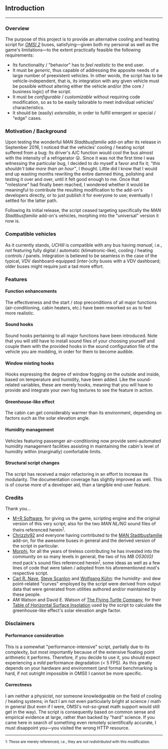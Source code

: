 ## Introduction
***
### Overview

The purpose of this project is to provide an alternative cooling and heating script for [*OMSI 2*](http://omnibussimulator.de) buses, satisfying—given both my personal as well as the game's limitations—to the extent practically feasible the following requirements:
* Its functionality / "behavior" has to *feel realistic* to the end user.
* It must be *generic*, thus capable of addressing the apposite needs of a large number of preexistent vehicles. In other words, the script has to be vehicle-independent, that is, its integration with any given vehicle must be possible without altering either the vehicle and/or (the core / business logic) of the script.
* It must be *configurable* / *customizable* without requiring code modification, so as to be easily tailorable to meet individual vehicles' characteristics.
* It should be (easily) *extensible*, in order to fulfill emergent or special / "edge" cases.

### Motivation / Background

Upon testing the wonderful *MAN Stadtbusfamilie* add-on after its release in September 2016, I noticed that the vehicles' cooling / heating script suffered from a bug: Its driver's A/C function would cool the bus almost with the intensity of a refrigerator :stuck_out_tongue:. Since it was not the first time I was witnessing the particular bug, I decided to do myself a favor and fix it; *"this shouldn't take more than an hour"*, I thought. Little did I know that I would end up wasting months rewriting the entire damned thing, polishing and testing it over and over, until it felt good enough to me. Once that "milestone" had finally been reached, I wondered whether it would be meaningful to contribute the resulting modification to the add-on's developers directly, or to just publish it for everyone to use; eventually I settled for the latter path.

Following its initial release, the script ceased targeting specifically the *MAN Stadtbusfamilie* add-on's vehicles, morphing into the "universal" version it now is.

### Compatible vehicles

As it currently stands, *UCHill* is compatible with any bus having *manual*, i.e., *not* featuring fully digital / automatic (klimatronic-like), cooling / heating controls / panels. Integration is believed to be seamless in the case of the typical, VDV dashboard-equipped (inter-)city buses with a VDV dashboard; older buses might require just a tad more effort.

### Features

#### Function enhancements

The effectiveness and the start / stop preconditions of all major functions (air-conditioning, cabin heaters, etc.) have been reworked so as to feel more realistic.

#### Sound hooks

Sound hooks pertaining to all major functions have been introduced. Note that you will still have to install sound files of your choosing yourself and couple them with the provided hooks in the sound configuration file of the vehicle you are modding, in order for them to become audible.

#### Window misting hooks

Hooks expressing the degree of window fogging on the outside and inside, based on temperature and humidity, have been added. Like the sound-related variables, these are merely hooks, meaning that you will have to provide and integrate your own fog textures to see the feature in action.

#### Greenhouse-like effect

The cabin can get considerably warmer than its environment, depending on factors such as the solar elevation angle.

#### Humidity management

Vehicles featuring passenger air-conditioning now provide semi-automated humidity management facilities assisting in maintaining the cabin's level of humidity within (marginally) comfortable limits.

#### Structural script changes

The script has received a major refactoring in an effort to increase its modularity. The documentation coverage has slightly improved as well. This is of course more of a developer aid, than a tangible end-user feature.

### Credits

Thank you...
- [M+R Software](http://m-r-software.de/), for giving us the game, scripting engine and the original version of this very script; also for the two *MAN NL/NG* sound files of theirs referenced herein<sup>[1](#footnote_1)</sup>.
- [Chrizzly92](http://www.omnibussimulator.de/forum/index.php?page=User&userID=15380) and everyone having contributed to the [MAN Stadtbusfamilie](http://man-stadtbus.de) add-on, for the awesome buses in general and the derived version of the script in particular.
- [Morphi](http://www.omnibussimulator.de/forum/index.php?page=User&userID=531), for all the years of tireless contributing he has invested into the community on so many levels in general, the two of his *MB O530(G)* mod pack's sound files referenced herein<sup>[1](#footnote_1)</sup>, some ideas as well as a few lines of code that were taken / adopted from his aforementioned mod's respective script.
- [Carl R. Nave](http://hyperphysics.phy-astr.gsu.edu/hbase/Kinetic/relhum.html#c4), [Steve Scanlon](http://www.ringbell.co.uk/info/humid.htm) and [Wolfgang Kühn](http://www.decatur.de/javascript/dew/): the humidity- and dew point-related "curves" employed by the script were derived from output data that were generated from utilities authored and/or maintained by these people.
- AM Watson and David E. Watson of [The Flying Turtle Company](http://www.ftexploring.com), for their [Table of Horizontal Surface Insolation](http://www.ftexploring.com/solar-energy/sun-angle-and-insolation2.htm) used by the script to calculate the greenhouse-like effect's solar elevation angle factor.

### Disclaimers

#### Performance consideration

This is a somewhat "performance-intensive" script, partially due to its complexity, but most importantly because of the extensive floating point arithmetic it performs. Therefore, if you decide to use it, you should expect experiencing a *mild* performance degradation (< 5 FPS). As this greatly depends on your hardware and environment (and formal benchmarking is hard, if not outright impossible in OMSI) I cannot be more specific.

#### Correctness

I am neither a physicist, nor someone knowledgeable on the field of cooling / heating systems; in fact I am not even particularly bright at science / math in general (but even if I were, OMSI's not-so-great math support would still get in the way). The script is consequently based on common sense and empirical evidence at large, rather than backed by "hard" science. If you came here in search of something even remotely scientifically accurate, I must disappoint you—you visited the wrong HTTP resource.

***
<sub><a name="footnote_1">1</a>: Those are merely referenced, i.e., they are *not redistributed* with this modification.</sub>
